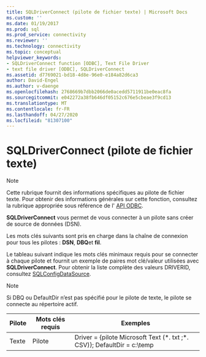 ```yaml
---
title: SQLDriverConnect (pilote de fichier texte) | Microsoft Docs
ms.custom: ''
ms.date: 01/19/2017
ms.prod: sql
ms.prod_service: connectivity
ms.reviewer: ''
ms.technology: connectivity
ms.topic: conceptual
helpviewer_keywords:
- SQLDriverConnect function [ODBC], Text File Driver
- text file driver [ODBC], SQLDriverConnect
ms.assetid: d7769021-bd18-4d8e-96e0-e184a82d6ca3
author: David-Engel
ms.author: v-daenge
ms.openlocfilehash: 2768669b7dbb2066de0acedd5711911be0eac8fa
ms.sourcegitcommit: e042272a38fb646df05152c676e5cbeae3f9cd13
ms.translationtype: MT
ms.contentlocale: fr-FR
ms.lasthandoff: 04/27/2020
ms.locfileid: "81307100"
---
```

# <a name="sqldriverconnect-text-file-driver"></a>SQLDriverConnect (pilote de fichier texte)
> [!NOTE]  
>  Cette rubrique fournit des informations spécifiques au pilote de fichier texte. Pour obtenir des informations générales sur cette fonction, consultez la rubrique appropriée sous référence de l' [API ODBC](../../odbc/reference/syntax/odbc-api-reference.md).  
  
 **SQLDriverConnect** vous permet de vous connecter à un pilote sans créer de source de données (DSN).  
  
 Les mots clés suivants sont pris en charge dans la chaîne de connexion pour tous les pilotes : **DSN**, **DBQ**et **fil**.  
  
 Le tableau suivant indique les mots clés minimaux requis pour se connecter à chaque pilote et fournit un exemple de paires mot clé/valeur utilisées avec **SQLDriverConnect**. Pour obtenir la liste complète des valeurs DRIVERID, consultez [SQLConfigDataSource](../../odbc/microsoft/sqlconfigdatasource-text-file-driver.md).  
  
> [!NOTE]  
>  Si DBQ ou DefaultDir n’est pas spécifié pour le pilote de texte, le pilote se connecte au répertoire actif.  
  
|Pilote|Mots clés requis|Exemples|  
|------------|-----------------------|--------------|  
|Texte|Pilote|Driver = {pilote Microsoft Text (*. txt ;\*. CSV)}; DefaultDir = c:\temp|
